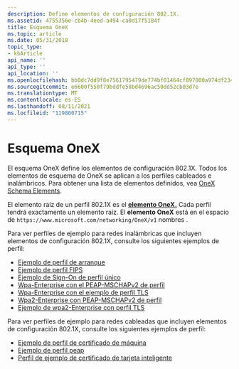 ```yaml
---
description: Define elementos de configuración 802.1X.
ms.assetid: 4755356e-cb4b-4eed-a494-ca0d17f5184f
title: Esquema OneX
ms.topic: article
ms.date: 05/31/2018
topic_type:
- kbArticle
api_name: ''
api_type: ''
api_location: ''
ms.openlocfilehash: bb0dc7dd9f8e7561795479de774bf01464cf897800a974df234738aab4a659f7
ms.sourcegitcommit: e6600f550f79bddfe58bd4696ac50dd52cb03d7e
ms.translationtype: MT
ms.contentlocale: es-ES
ms.lasthandoff: 08/11/2021
ms.locfileid: "119800715"
---
```

# <a name="onex-schema"></a>Esquema OneX

El esquema OneX define los elementos de configuración 802.1X. Todos los elementos de esquema de OneX se aplican a los perfiles cableados e inalámbricos. Para obtener una lista de elementos definidos, vea [OneX Schema Elements](onexschema-elements.md).

El elemento raíz de un perfil 802.1X es el [**elemento OneX.**](onexschema-onex-element.md) Cada perfil tendrá exactamente un elemento raíz. El **elemento OneX** está en el espacio de `https://www.microsoft.com/networking/OneX/v1` nombres .

Para ver perfiles de ejemplo para redes inalámbricas que incluyen elementos de configuración 802.1X, consulte los siguientes ejemplos de perfil:

-   [Ejemplo de perfil de arranque](bootstrap-profile-sample.md)
-   [Ejemplo de perfil FIPS](fips-profile-sample.md)
-   [Ejemplo de Sign-On de perfil único](single-sign-on-profile-sample.md)
-   [Wpa-Enterprise con el PEAP-MSCHAPv2 de perfil](wpa-enterprise-with-peap-mschapv2-profile-sample.md)
-   [Wpa-Enterprise con el ejemplo de perfil TLS](wpa-enterprise-with-tls-profile-sample.md)
-   [Wpa2-Enterprise con PEAP-MSCHAPv2 de perfil](wpa2-enterprise-with-peap-mschapv2-profile-sample.md)
-   [Ejemplo de wpa2-Enterprise con perfil TLS](wpa2-enterprise-with-tls-profile-sample.md)

Para ver perfiles de ejemplo para redes cableadas que incluyen elementos de configuración 802.1X, consulte los siguientes ejemplos de perfil:

-   [Ejemplo de perfil de certificado de máquina](machine-certificate-profile-sample.md)
-   [Ejemplo de perfil peap](peap-profile-sample.md)
-   [Perfil de ejemplo de certificado de tarjeta inteligente](smart-card-certificate-profile-sample.md)

 

 



